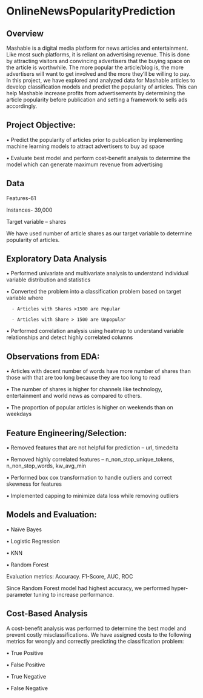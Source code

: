 # OnlineNewsPopularityPrediction

## Overview
Mashable is a digital media platform for news articles and entertainment. Like most such platforms, it is reliant on advertising revenue. This is done by attracting visitors and convincing advertisers that the buying space on the article is worthwhile. The more popular the article/blog is, the more advertisers will want to get involved and the more they’ll be willing to pay.  
In this project, we have explored and analyzed data for Mashable articles to develop classification models and predict the popularity of articles. This can help Mashable increase profits from advertisements by determining the article popularity before publication and setting a framework to sells ads accordingly.

## Project Objective:
• Predict the popularity of articles prior to publication by implementing machine learning models to attract advertisers to buy ad space


• Evaluate best model and perform cost-benefit analysis to determine the model which can generate maximum revenue from advertising

## Data
Features-61

Instances- 39,000

Target variable – shares 

We have used number of article shares as our target variable to determine popularity of articles. 
 
## Exploratory Data Analysis
•	Performed univariate and multivariate analysis to understand individual variable distribution and statistics

•	Converted the problem into a classification problem based on target variable where

      -	Articles with Shares >1500 are Popular
      
      -	Articles with Share > 1500 are Unpopular
      
•	Performed correlation analysis using heatmap to understand variable relationships and detect highly correlated columns
 

## Observations from EDA:
•	Articles with decent number of words have more number of shares than those with that are too long because they are too long to read

 

•	The number of shares is higher for channels like technology, entertainment and world news as compared to others.
 
•	The proportion of popular articles is higher on weekends than on weekdays
## Feature Engineering/Selection:
•	Removed features that are not helpful for prediction – url, timedelta

•	Removed highly correlated features – n_non_stop_unique_tokens, n_non_stop_words, kw_avg_min

•	Performed box cox transformation to handle outliers and correct skewness for features

•	Implemented capping to minimize data loss while removing outliers


## Models and Evaluation:
•	Naïve Bayes

•	Logistic Regression

•	KNN

•	Random Forest

Evaluation metrics: Accuracy. F1-Score, AUC, ROC 

Since Random Forest model had highest accuracy, we performed hyper-parameter tuning to increase performance.

## Cost-Based Analysis
A cost-benefit analysis was performed to determine the best model and prevent costly misclassifications. We have assigned costs to the following metrics for wrongly and correctly predicting the classification problem:

•	True Positive

•	False Positive

•	True Negative

•	False Negative
